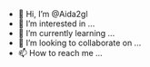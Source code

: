 - 👋 Hi, I’m @Aida2gl
- 👀 I’m interested in ...
- 🌱 I’m currently learning ...
- 💞️ I’m looking to collaborate on ...
- 📫 How to reach me ...

<!---
Aida2gl/Aida2gl is a ✨ special ✨ repository because its `README.md` (this file) appears on your GitHub profile.
You can click the Preview link to take a look at your changes.
--->
